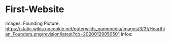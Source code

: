 # First-Website
Images:
Founding Picture: https://static.wikia.nocookie.net/outerwilds_gamepedia/images/3/3f/Hearthian_Founders.png/revision/latest?cb=20200129050501
Infos: